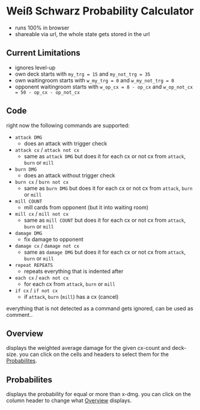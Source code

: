 # Weiß Schwarz Probability Calculator

* runs 100% in browser
* shareable via url, the whole state gets stored in the url

## Current Limitations

* ignores level-up
* own deck starts with `my_trg = 15` and `my_not_trg = 35`
* own waitingroom starts with `w_my_trg = 0` and `w_my_not_trg = 0`
* opponent waitingroom starts with `w_op_cx = 8 - op_cx` and `w_op_not_cx = 50 - op_cx - op_not_cx`

## Code

right now the following commands are supported:

* `attack DMG`
    * does an attack with trigger check
* `attack cx` / `attack not cx`
    * same as `attack DMG` but does it for each cx or not cx from `attack`, `burn` or `mill`
* `burn DMG`
    * does an attack without trigger check
* `burn cx` / `burn not cx`
    * same as `burn DMG` but does it for each cx or not cx from `attack`, `burn` or `mill`
* `mill COUNT`
    * mill cards from opponent (but it into waiting room)
* `mill cx` / `mill not cx`
    * same as `mill COUNT` but does it for each cx or not cx from `attack`, `burn` or `mill`
* `damage DMG`
    * fix damage to opponent
* `damage cx` / `damage not cx`
    * same as `damage DMG` but does it for each cx or not cx from `attack`, `burn` or `mill`
* `repeat REPEATS`
    * repeats everything that is indented after
* `each cx` / `each not cx`
    * for each cx from `attack`, `burn` or `mill`
* `if cx` / `if not cx`
    * if `attack`, `burn` (`mill`) has a cx (cancel)

everything that is not detected as a command gets ignored, can be used as comment..

## Overview

displays the weighted average damage for the given cx-count and deck-size.
you can click on the cells and headers to select them for the [Probabilites](#probabilites).

## Probabilites

displays the probability for equal or more than x-dmg.
you can click on the column header to change what [Overview](#overview) displays.
